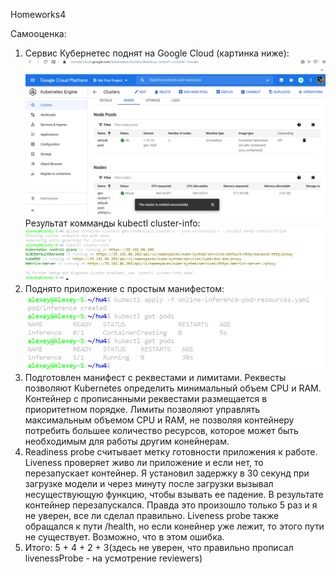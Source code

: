 Homeworks4

Самооценка:
1. Сервис Кубернетес поднят на Google Cloud (картинка ниже):
![Kub Google cloud](https://github.com/made-ml-in-prod-2021/alexshevchuk7/blob/homework4/kubernetes/cluster-success.png)
Результат комманды kubectl cluster-info:
![kubectl cluster-info](https://github.com/made-ml-in-prod-2021/alexshevchuk7/blob/homework4/kubernetes/kubectl%20cluster-info.png)
2. Поднято приложение с простым манифестом:
![kubectl apply](https://github.com/made-ml-in-prod-2021/alexshevchuk7/blob/homework4/kubernetes/kubectl-apply-resources.png)
3. Подготовлен манифест с реквестами и лимитами.
Реквесты позволяют Kubernetes определить минимальный объем CPU и RAM. Контейнер с прописанными реквестами размещается
в приоритетном порядке. Лимиты позволяют управлять максимальным объемом CPU и RAM, не позволяя контейнеру потребить большее 
количество ресурсов, которое может быть необходимым для работы другим конейнерам. 
4. Readiness probe считывает метку готовности приложения к работе. Liveness проверяет живо ли приложение и если нет, то перезапускает
контейнер. 
Я установил задержку в 30 секунд при загрузке модели и через минуту после загрузки вызывал несуществующую функцию, чтобы взывать
ее падение. В результате контейнер перезапускался. Правда это произошло только 5 раз и я не уверен, все ли сделал правильно. 
Liveness probe также обращался к пути /health, но если конейнер уже лежит, то этого пути не существует. Возможно, что в этом ошибка.
5. Итого: 5 + 4 + 2 + 3(здесь не уверен, что правильно прописал livenessProbe - на усмотрение reviewers)
